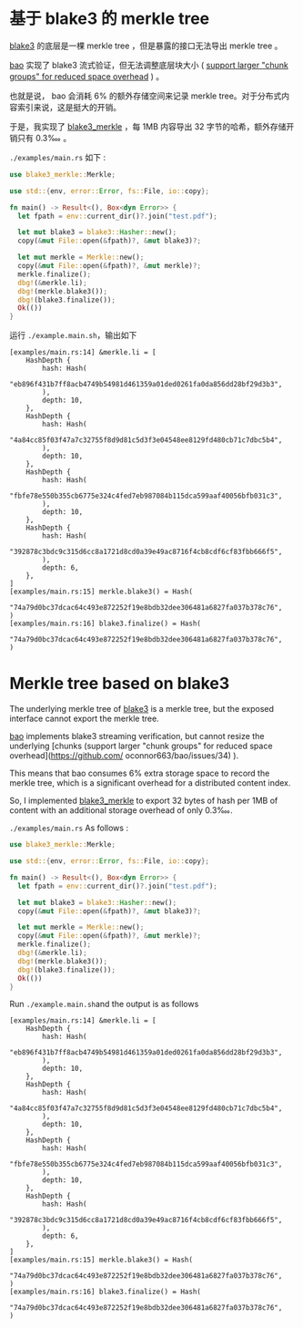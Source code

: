 <!-- 本文件由 ./make.md 自动生成，请不要直接修改此文件 -->

# 基于 blake3 的 merkle tree

[blake3](https://github.com/BLAKE3-team/BLAKE3) 的底层是一棵 merkle tree ，但是暴露的接口无法导出 merkle tree 。

[bao](https://github.com/oconnor663/bao) 实现了 blake3 流式验证，但无法调整底层块大小 ( [support larger "chunk groups" for reduced space overhead](https://github.com/oconnor663/bao/issues/34) ) 。

也就是说， bao 会消耗 6% 的额外存储空间来记录 merkle tree。对于分布式内容索引来说，这是挺大的开销。

于是，我实现了 [blake3_merkle](https://github.com/rmw-lib/blake3_merkle) ，每 1MB 内容导出 32 字节的哈希，额外存储开销只有 0.3‱  。

`./examples/main.rs` 如下 :

```rust
use blake3_merkle::Merkle;

use std::{env, error::Error, fs::File, io::copy};

fn main() -> Result<(), Box<dyn Error>> {
  let fpath = env::current_dir()?.join("test.pdf");

  let mut blake3 = blake3::Hasher::new();
  copy(&mut File::open(&fpath)?, &mut blake3)?;

  let mut merkle = Merkle::new();
  copy(&mut File::open(&fpath)?, &mut merkle)?;
  merkle.finalize();
  dbg!(&merkle.li);
  dbg!(merkle.blake3());
  dbg!(blake3.finalize());
  Ok(())
}
```

运行 `./example.main.sh`，输出如下

```
[examples/main.rs:14] &merkle.li = [
    HashDepth {
        hash: Hash(
            "eb896f431b7ff8acb4749b54981d461359a01ded0261fa0da856dd28bf29d3b3",
        ),
        depth: 10,
    },
    HashDepth {
        hash: Hash(
            "4a84cc85f03f47a7c32755f8d9d81c5d3f3e04548ee8129fd480cb71c7dbc5b4",
        ),
        depth: 10,
    },
    HashDepth {
        hash: Hash(
            "fbfe78e550b355cb6775e324c4fed7eb987084b115dca599aaf40056bfb031c3",
        ),
        depth: 10,
    },
    HashDepth {
        hash: Hash(
            "392878c3bdc9c315d6cc8a1721d8cd0a39e49ac8716f4cb8cdf6cf83fbb666f5",
        ),
        depth: 6,
    },
]
[examples/main.rs:15] merkle.blake3() = Hash(
    "74a79d0bc37dcac64c493e872252f19e8bdb32dee306481a6827fa037b378c76",
)
[examples/main.rs:16] blake3.finalize() = Hash(
    "74a79d0bc37dcac64c493e872252f19e8bdb32dee306481a6827fa037b378c76",
)
```

# Merkle tree based on blake3

The underlying merkle tree of [blake3](https://github.com/BLAKE3-team/BLAKE3) is a merkle tree, but the exposed interface cannot export the merkle tree.

[bao](https://github.com/oconnor663/bao) implements blake3 streaming verification, but cannot resize the underlying [chunks (support larger "chunk groups" for reduced space overhead](https://github.com/
oconnor663/bao/issues/34) ).

This means that bao consumes 6% extra storage space to record the merkle tree, which is a significant overhead for a distributed content index.

So, I implemented [blake3_merkle](https://github.com/rmw-lib/blake3_merkle) to export 32 bytes of hash per 1MB of content with an additional storage overhead of only 0.3‱.

`./examples/main.rs` As follows :

```rust
use blake3_merkle::Merkle;

use std::{env, error::Error, fs::File, io::copy};

fn main() -> Result<(), Box<dyn Error>> {
  let fpath = env::current_dir()?.join("test.pdf");

  let mut blake3 = blake3::Hasher::new();
  copy(&mut File::open(&fpath)?, &mut blake3)?;

  let mut merkle = Merkle::new();
  copy(&mut File::open(&fpath)?, &mut merkle)?;
  merkle.finalize();
  dbg!(&merkle.li);
  dbg!(merkle.blake3());
  dbg!(blake3.finalize());
  Ok(())
}
```

Run `./example.main.sh`and the output is as follows

```
[examples/main.rs:14] &merkle.li = [
    HashDepth {
        hash: Hash(
            "eb896f431b7ff8acb4749b54981d461359a01ded0261fa0da856dd28bf29d3b3",
        ),
        depth: 10,
    },
    HashDepth {
        hash: Hash(
            "4a84cc85f03f47a7c32755f8d9d81c5d3f3e04548ee8129fd480cb71c7dbc5b4",
        ),
        depth: 10,
    },
    HashDepth {
        hash: Hash(
            "fbfe78e550b355cb6775e324c4fed7eb987084b115dca599aaf40056bfb031c3",
        ),
        depth: 10,
    },
    HashDepth {
        hash: Hash(
            "392878c3bdc9c315d6cc8a1721d8cd0a39e49ac8716f4cb8cdf6cf83fbb666f5",
        ),
        depth: 6,
    },
]
[examples/main.rs:15] merkle.blake3() = Hash(
    "74a79d0bc37dcac64c493e872252f19e8bdb32dee306481a6827fa037b378c76",
)
[examples/main.rs:16] blake3.finalize() = Hash(
    "74a79d0bc37dcac64c493e872252f19e8bdb32dee306481a6827fa037b378c76",
)
```